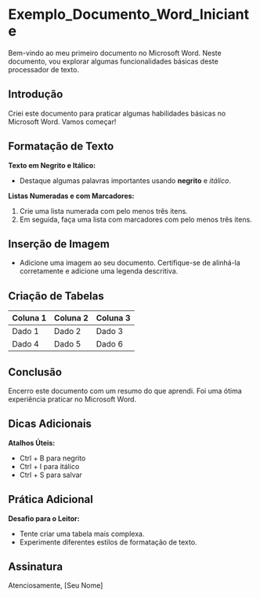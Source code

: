 # Exemplo_Documento_Word_Iniciante
Bem-vindo ao meu primeiro documento no Microsoft Word. Neste documento, vou explorar algumas funcionalidades básicas deste processador de texto.

## Introdução

Criei este documento para praticar algumas habilidades básicas no Microsoft Word. Vamos começar!

## Formatação de Texto

**Texto em Negrito e Itálico:**
- Destaque algumas palavras importantes usando **negrito** e *itálico*.

**Listas Numeradas e com Marcadores:**
1. Crie uma lista numerada com pelo menos três itens.
2. Em seguida, faça uma lista com marcadores com pelo menos três itens.

## Inserção de Imagem
- Adicione uma imagem ao seu documento. Certifique-se de alinhá-la corretamente e adicione uma legenda descritiva.

## Criação de Tabelas

| Coluna 1 | Coluna 2 | Coluna 3 |
|----------|----------|----------|
| Dado 1   | Dado 2   | Dado 3   |
| Dado 4   | Dado 5   | Dado 6   |

## Conclusão

Encerro este documento com um resumo do que aprendi. Foi uma ótima experiência praticar no Microsoft Word.

## Dicas Adicionais

**Atalhos Úteis:**
- Ctrl + B para negrito
- Ctrl + I para itálico
- Ctrl + S para salvar

## Prática Adicional

**Desafio para o Leitor:**
- Tente criar uma tabela mais complexa.
- Experimente diferentes estilos de formatação de texto.

## Assinatura

Atenciosamente,
[Seu Nome]

```
